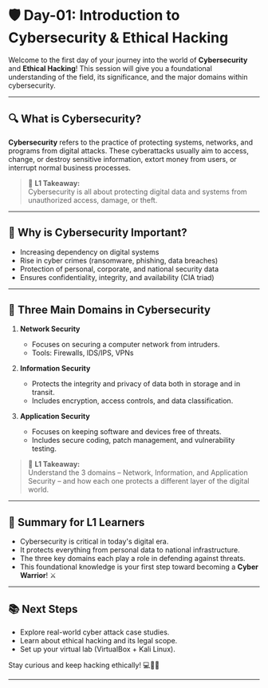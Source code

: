 # 🛡️ Day-01: Introduction to Cybersecurity & Ethical Hacking

Welcome to the first day of your journey into the world of **Cybersecurity** and **Ethical Hacking**! This session will give you a foundational understanding of the field, its significance, and the major domains within cybersecurity.

---

## 🔍 What is Cybersecurity?

**Cybersecurity** refers to the practice of protecting systems, networks, and programs from digital attacks. These cyberattacks usually aim to access, change, or destroy sensitive information, extort money from users, or interrupt normal business processes.

> 🧠 **L1 Takeaway:**  
> Cybersecurity is all about protecting digital data and systems from unauthorized access, damage, or theft.

---

## 🔐 Why is Cybersecurity Important?

- Increasing dependency on digital systems
- Rise in cyber crimes (ransomware, phishing, data breaches)
- Protection of personal, corporate, and national security data
- Ensures confidentiality, integrity, and availability (CIA triad)

---

## 🧭 Three Main Domains in Cybersecurity

1. **Network Security**
   - Focuses on securing a computer network from intruders.
   - Tools: Firewalls, IDS/IPS, VPNs

2. **Information Security**
   - Protects the integrity and privacy of data both in storage and in transit.
   - Includes encryption, access controls, and data classification.

3. **Application Security**
   - Focuses on keeping software and devices free of threats.
   - Includes secure coding, patch management, and vulnerability testing.

> 🧠 **L1 Takeaway:**  
> Understand the 3 domains – Network, Information, and Application Security – and how each one protects a different layer of the digital world.

---

## 📝 Summary for L1 Learners

- Cybersecurity is critical in today's digital era.
- It protects everything from personal data to national infrastructure.
- The three key domains each play a role in defending against threats.
- This foundational knowledge is your first step toward becoming a **Cyber Warrior**! ⚔️

---

## 📚 Next Steps

- Explore real-world cyber attack case studies.
- Learn about ethical hacking and its legal scope.
- Set up your virtual lab (VirtualBox + Kali Linux).

Stay curious and keep hacking ethically! 💻🕵️‍♂️

---
